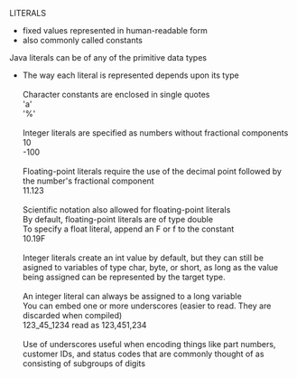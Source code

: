 LITERALS

- fixed values represented in human-readable form
- also commonly called constants

Java literals can be of any of the primitive data types

- The way each literal is represented depends upon its type </br></br>
  Character constants are enclosed in single quotes</br>
  'a'</br>
  '%'</br></br>
  Integer literals are specified as numbers without fractional components</br>
  10</br>
  -100</br></br>
  Floating-point literals require the use of the decimal point followed by the number's fractional component</br>
  11.123</br></br>
  Scientific notation also allowed for floating-point literals</br>
  By default, floating-point literals are of type double</br>
  To specify a float literal, append an F or f to the constant</br>
  10.19F</br></br>
  Integer literals create an int value by default, but they can still be asigned to variables of type char, byte, or short, as long as the value being assigned can be represented by the target type.</br></br>
  An integer literal can always be assigned to a long variable</br>
  You can embed one or more underscores (easier to read. They are discarded when compiled)</br>
  123_45_1234 read as 123,451,234</br></br>
  Use of underscores useful when encoding things like part numbers, customer IDs, and status codes that are commonly thought of as consisting of subgroups of digits
